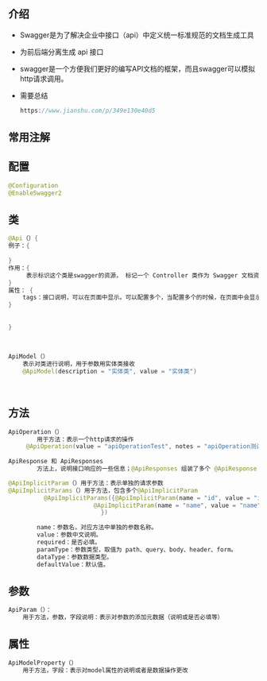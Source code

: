 ## 介绍

* Swagger是为了解决企业中接口（api）中定义统一标准规范的文档生成工具

* 为前后端分离生成 api 接口

* swagger是一个方便我们更好的编写API文档的框架，而且swagger可以模拟http请求调用。

* 需要总结

    ```java
    https://www.jianshu.com/p/349e130e40d5
    ```

    

## 常用注解

## 配置

```java
@Configuration
@EnableSwagger2  
```



## 类

```java
@Api（）{
例子：{
    
}    
作用：{
     表示标识这个类是swagger的资源， 标记一个 Controller 类作为 Swagger 文档资源
}   
属性： {
	tags：接口说明，可以在页面中显示。可以配置多个，当配置多个的时候，在页面中会显示多个接口的信息
}    
    
    
}
    
   
    
ApiModel（）
    表示对类进行说明，用于参数用实体类接收    
    @ApiModel(description = "实体类", value = "实体类")
    
    
```



## 方法

```java
ApiOperation（）
    	用于方法：表示一个http请求的操作
     @ApiOperation(value = "apiOperationTest", notes = "apiOperation测试")
	
ApiResponse 和 ApiResponses
    	方法上，说明接口响应的一些信息；@ApiResponses 组装了多个 @ApiResponse

@ApiImplicitParam（）用于方法：表示单独的请求参数
@ApiImplicitParams（）用于方法，包含多个@ApiImplicitParam
          @ApiImplicitParams({@ApiImplicitParam(name = "id", value = "id", required = true, dataType = "Integer", paramType = "query"),
                        @ApiImplicitParam(name = "name", value = "name", required = true, dataType = "String", paramType = "query")
    					  })
    	  
        name：参数名，对应方法中单独的参数名称。
        value：参数中文说明。
        required：是否必填。
        paramType：参数类型，取值为 path、query、body、header、form。
        dataType：参数数据类型。
        defaultValue：默认值。


```



## 参数

```java
ApiParam（）：
    用于方法，参数，字段说明：表示对参数的添加元数据（说明或是否必填等）
```

## 属性

```java
ApiModelProperty（）
    用于方法，字段：表示对model属性的说明或者是数据操作更改
```


